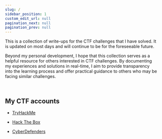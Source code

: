 ```yaml
---
slug: /
sidebar_position: 1
custom_edit_url: null
pagination_next: null
pagination_prev: null
---
```


This is a collection of write-ups for the CTF challenges that I have solved. 
It is updated on most days and will continue to be for the foreseeable future.

Beyond my personal development, I hope that this collection serves as a helpful resource for others interested in CTF challenges.
By documenting my experiences and solutions in real-time, I aim to provide transparency into the learning process and offer practical guidance to others who may be facing similar challenges.

&nbsp;

## My CTF accounts

- [TryHackMe](https://tryhackme.com/p/kunull)
- [Hack The Box](https://app.hackthebox.com/profile/1158503)

- [CyberDefenders](https://cyberdefenders.org/p/Kunull)
